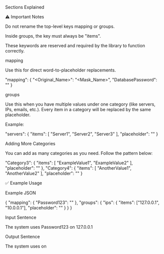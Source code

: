 Sections Explained

⚠️ Important Notes

Do not rename the top-level keys mapping or groups.

Inside groups, the key must always be "items".

These keywords are reserved and required by the library to function correctly.


mapping

Use this for direct word-to-placeholder replacements.

"mapping": {
  "<Original_Name>": "<Mask_Name>",
  "DatabasePassword": "<SecretKey>"
}

groups

Use this when you have multiple values under one category (like servers, IPs, emails, etc.).
Every item in a category will be replaced by the same placeholder.

Example:

"servers": {
  "items": [
    "Server1",
    "Server2",
    "Server3"
  ],
  "placeholder": "<hostname>"
}

Adding More Categories

You can add as many categories as you need.
Follow the pattern below:

"Category3": {
  "items": [
    "ExampleValue1",
    "ExampleValue2"
  ],
  "placeholder": "<Category3Placeholder>"
},
"Category4": {
  "items": [
    "AnotherValue1",
    "AnotherValue2"
  ],
  "placeholder": "<Category4Placeholder>"
}

✅ Example Usage

Example JSON

{
  "mapping": {
    "Password123": "<KeySecret>"
  },
  "groups": {
    "ips": {
      "items": ["127.0.0.1", "10.0.0.1"],
      "placeholder": "<ipaddress>"
    }
  }
}


Input Sentence

The system uses Password123 on 127.0.0.1


Output Sentence

The system uses <KeySecret> on <ipaddress>